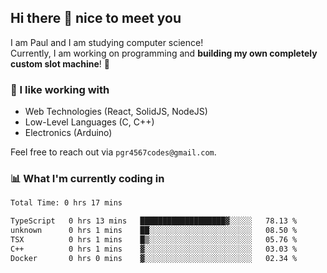 ## Hi there 👋 nice to meet you

I am Paul and I am studying computer science!  
Currently, I am working on programming and **building my own completely custom slot machine**! 🎰

### 🔭 I like working with
- Web Technologies (React, SolidJS, NodeJS)
- Low-Level Languages (C, C++)
- Electronics (Arduino)

Feel free to reach out via `pgr4567codes@gmail.com`.

### 📊 What I'm currently coding in
<!--START_SECTION:waka-->

```txt
Total Time: 0 hrs 17 mins

TypeScript   0 hrs 13 mins   ███████████████████▓░░░░░   78.13 %
unknown      0 hrs 1 mins    ██░░░░░░░░░░░░░░░░░░░░░░░   08.50 %
TSX          0 hrs 1 mins    █▒░░░░░░░░░░░░░░░░░░░░░░░   05.76 %
C++          0 hrs 1 mins    ▓░░░░░░░░░░░░░░░░░░░░░░░░   03.03 %
Docker       0 hrs 0 mins    ▓░░░░░░░░░░░░░░░░░░░░░░░░   02.34 %
```

<!--END_SECTION:waka-->
